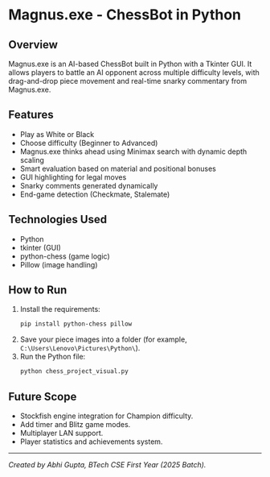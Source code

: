 # Magnus.exe - ChessBot in Python

## Overview
Magnus.exe is an AI-based ChessBot built in Python with a Tkinter GUI. It allows players to battle an AI opponent across multiple difficulty levels, with drag-and-drop piece movement and real-time snarky commentary from Magnus.exe.

## Features
- Play as White or Black
- Choose difficulty (Beginner to Advanced)
- Magnus.exe thinks ahead using Minimax search with dynamic depth scaling
- Smart evaluation based on material and positional bonuses
- GUI highlighting for legal moves
- Snarky comments generated dynamically
- End-game detection (Checkmate, Stalemate)

## Technologies Used
- Python
- tkinter (GUI)
- python-chess (game logic)
- Pillow (image handling)

## How to Run
1. Install the requirements:
    ```bash
    pip install python-chess pillow
    ```
2. Save your piece images into a folder (for example, `C:\Users\Lenovo\Pictures\Python\`).
3. Run the Python file:
    ```bash
    python chess_project_visual.py
    ```

## Future Scope
- Stockfish engine integration for Champion difficulty.
- Add timer and Blitz game modes.
- Multiplayer LAN support.
- Player statistics and achievements system.

---

*Created by Abhi Gupta, BTech CSE First Year (2025 Batch).*

